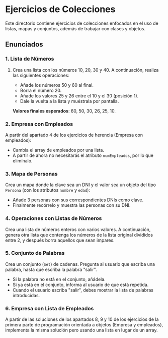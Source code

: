 # Ejercicios de Colecciones

Este directorio contiene ejercicios de colecciones enfocados en el uso de listas, mapas y conjuntos, además de trabajar con clases y objetos.

## Enunciados

### 1. Lista de Números
1. Crea una lista con los números 10, 20, 30 y 40. A continuación, realiza las siguientes operaciones:
   - Añade los números 50 y 60 al final.
   - Borra el número 20.
   - Añade los valores 25 y 26 entre el 10 y el 30 (posición 1).
   - Dale la vuelta a la lista y muéstrala por pantalla.
   
   **Valores finales esperados**: 60, 50, 30, 26, 25, 10.

### 2. Empresa con Empleados
A partir del apartado 4 de los ejercicios de herencia (Empresa con empleados):
   - Cambia el array de empleados por una lista.
   - A partir de ahora no necesitarás el atributo `numEmpleados`, por lo que elimínalo.

### 3. Mapa de Personas
Crea un mapa donde la clave sea un DNI y el valor sea un objeto del tipo `Persona` (con los atributos `nombre` y `edad`):
   - Añade 3 personas con sus correspondientes DNIs como clave.
   - Finalmente recórrelo y muestra las personas con su DNI.

### 4. Operaciones con Listas de Números
Crea una lista de números enteros con varios valores. A continuación, genera otra lista que contenga los números de la lista original divididos entre 2, y después borra aquellos que sean impares.

### 5. Conjunto de Palabras
Crea un conjunto (`Set`) de cadenas. Pregunta al usuario que escriba una palabra, hasta que escriba la palabra "salir".
   - Si la palabra no está en el conjunto, añádela.
   - Si ya está en el conjunto, informa al usuario de que está repetida.
   - Cuando el usuario escriba "salir", debes mostrar la lista de palabras introducidas.

### 6. Empresa con Lista de Empleados
A partir de las soluciones de los apartados 8, 9 y 10 de los ejercicios de la primera parte de programación orientada a objetos (Empresa y empleados), implementa la misma solución pero usando una lista en lugar de un array.
